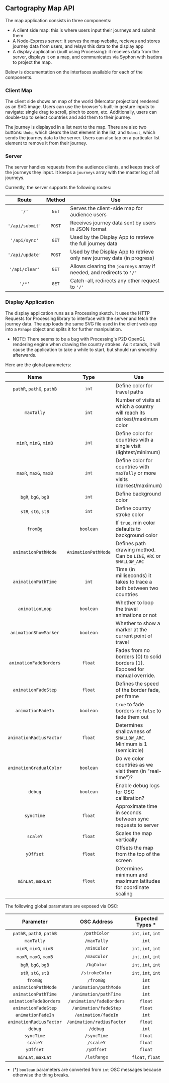 ## Cartography Map API

The map application consists in three components:

- A client side map: this is where users input their journeys and submit them
- A Node-Express server: it serves the map website, recieves and stores journey data from users, and relays this data to the display app
- A display application (built using Processing): it receives data from the server, displays it on a map, and communicates via Syphon with Isadora to project the map.

Below is documentation on the interfaces available for each of the components.

### Client Map

The client side shows an map of the world (Mercator projection) rendered as an SVG image. Users can use the browser's built-in gesture inputs to navigate: single drag to scroll, pinch to zoom, etc. Additionally, users can double-tap to select countries and add them to their journey.

The journey is displayed in a list next to the map. There are also two buttons: ```Undo```, which clears the last element in the list, and ```Submit```, which sends the journey data to the server. Users can also tap on a particular list element to remove it from their journey.

### Server

The server handles requests from the audience clients, and keeps track of the journeys they input. It keeps a ```journeys``` array with the master log of all journeys.

Currently, the server supports the following routes:

| Route           | Method | Use                                                                     |
|:---------------:|:------:|-------------------------------------------------------------------------|
| `'/'`           |`GET`   | Serves the client-side map for audience users                           |
| `'/api/submit'` |`POST`  | Receives journey data sent by users in JSON format                      |
| `'/api/sync'`   |`GET`   | Used by the Display App to retrieve the full journey data               |
| `'/api/update'` |`POST`  | Used by the Display App to retrieve only new journey data (in progress) |
| `'/api/clear'`  |`GET`   | Allows clearing the `journeys` array if needed, and redirects to `'/'`  |
| `'/*'`          |`GET`   | Catch-all, redirects any other request to `'/'`                         |

### Display Application

The display application runs as a Processing sketch. It uses the HTTP Requests for Processing library to interface with the server and fetch the journey data. The app loads the same SVG file used in the client web app into a `PShape` object and splits it for further manipulation.

- NOTE: There seems to be a bug with Processing's P2D OpenGL rendering engine when drawing the country strokes. As it stands, it will cause the application to take a while to start, but should run smoothly afterwards.

Here are the global parameters:

| Name                      | Type                | Use                                                                          |
|:-------------------------:|:-------------------:|------------------------------------------------------------------------------|
| `pathR`, `pathG`, `pathB` | `int`               | Define color for travel paths                                                |
| `maxTally`                | `int`               | Number of visits at which a country will reach its darkest/maximum color     |
| `minR`, `minG`, `minB`    | `int`               | Define color for countries with a single visit (lightest/minimum)            |
| `maxR`, `maxG`, `maxB`    | `int`               | Define color for countries with `maxTally` or more visits (darkest/maximum)  |
| `bgR`, `bgG`, `bgB`       | `int`               | Define background color                                                      |
| `stR`, `stG`, `stB`       | `int`               | Define country stroke color                                                  |
| `fromBg`                  | `boolean`           | If `true`, min color defaults to background color                            |
| `animationPathMode`       | `AnimationPathMode` | Defines path drawing method. Can be `LINE`, `ARC` or `SHALLOW_ARC`           |
| `animationPathTime`       | `int`               | Time (in milliseconds) it takes to trace a bath between two countries        |
| `animationLoop`           | `boolean`           | Whether to loop the travel animations or not                                 |
| `animationShowMarker`     | `boolean`           | Whether to show a marker at the current point of travel                      |
| `animationFadeBorders`    | `float`             | Fades from no borders (0) to solid borders (1). Exposed for manual override. |
| `animationFadeStep`       | `float`             | Defines the speed of the border fade, per frame                              |
| `animationFadeIn`         | `boolean`           | `true` to fade borders in; `false` to fade them out                          |
| `animationRadiusFactor`   | `float`             | Determines shallowness of `SHALLOW_ARC`. Minimum is 1 (semicircle)           |
| `animationGradualColor`   | `boolean`           | Do we color countries as we visit them (in "real-time")?                     |
| `debug`                   | `boolean`           | Enable debug logs for OSC callibration?                                      |
| `syncTime`                | `float`             | Approximate time in seconds between sync requests to server                  |
| `scaleY`                  | `float`             | Scales the map vertically                                                    |
| `yOffset`                 | `float`             | Offsets the map from the top of the screen                                   |
| `minLat`, `maxLat`        | `float`             | Determines minimum and maximum latitudes for coordinate scaling              |

The following global parameters are exposed via OSC:

| Parameter                 | OSC Address               | Expected Types *    |
|:-------------------------:|:-------------------------:|:-------------------:|
| `pathR`, `pathG`, `pathB` | `/pathColor`              | `int`, `int`, `int` |
| `maxTally`                | `/maxTally`               | `int`               |
| `minR`, `minG`, `minB`    | `/minColor`               | `int`, `int`, `int` |
| `maxR`, `maxG`, `maxB`    | `/maxColor`               | `int`, `int`, `int` |
| `bgR`, `bgG`, `bgB`       | `/bgColor`                | `int`, `int`, `int` |
| `stR`, `stG`, `stB`       | `/strokeColor`            | `int`, `int`, `int` |
| `fromBg`                  | `/fromBg`                 | `int`               |
| `animationPathMode`       | `/animation/pathMode`     | `int`               |
| `animationPathTime`       | `/animation/pathTime`     | `int`               |
| `animationFadeBorders`    | `/animation/fadeBorders`  | `float`             |
| `animationFadeStep`       | `/animation/fadeStep`     | `float`             |
| `animationFadeIn`         | `/animation/fadeIn`       | `int`               |
| `animationRadiusFactor`   | `/animation/radiusFactor` | `float`             |
| `debug`                   | `/debug`                  | `int`               |
| `syncTime`                | `/syncTime`               | `float`             |
| `scaleY`                  | `/scaleY`                 | `float`             |
| `yOffset`                 | `/yOffset`                | `float`             |
| `minLat`, `maxLat`        | `/latRange`               | `float`, `float`    |

- (*) `boolean` parameters are converted from `int` OSC messages because otherwise the thing breaks.
